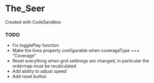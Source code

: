 # The_Seer

Created with CodeSandbox

### TODO

- Fix togglePlay function
- Make the lines property configurable when coverageType === "Coverage"
- Reset everything when grid settinngs are changed, in particular the ordermap must be recalculated
- Add ability to adjust speed
- Add reset button
